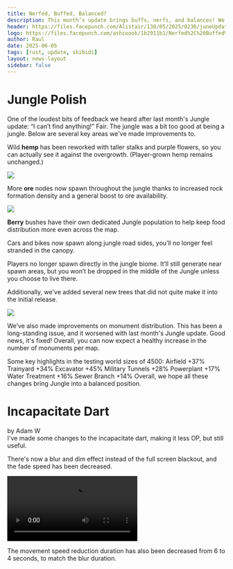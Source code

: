 ```yaml
---
title: Nerfed, Buffed, Balanced?
description: This month’s update brings buffs, nerfs, and balances! We address feedback from the Jungle update, improved indoor lighting and added a ton of QOL features
header: https://files.facepunch.com/Alistair/130/05/2025/0236/juneUpdate_hero_01.jpg
logo: https://files.facepunch.com/ashcoook/1b2911b1/Nerfed%2C%20Buffed%2C%20Balanced%20-%20Branding.png
author: Raul
date: 2025-06-05
tags: [rust, update, skibidi]
layout: news-layout
sidebar: false
---
```


<h1 class="news-text-section">Jungle Polish</h1>
<div class="news-section">
One of the loudest bits of feedback we heard after last month's Jungle update: “I can’t find anything!” Fair. The jungle was a bit too good at being a jungle. Below are several key areas we've made improvements to.

Wild **hemp** has been reworked with taller stalks and purple flowers, so you can actually see it against the overgrowth. (Player-grown hemp remains unchanged.)

<img class="news-image" src="https://files.facepunch.com/Alistair/104/06/2025/5b45/rust_hemp_plant_1080_jpg.jpg"/>

More **ore** nodes now spawn throughout the jungle thanks to increased rock formation density and a general boost to ore availability.

<img class="news-image" src="https://files.facepunch.com/Alistair/103/06/2025/9648/june2025_junglerocks_01_4k.jpg"/>

**Berry** bushes have their own dedicated Jungle population to help keep food distribution more even across the map.

Cars and bikes now spawn along jungle road sides, you’ll no longer feel stranded in the canopy.

Players no longer spawn directly in the jungle biome. It’ll still generate near spawn areas, but you won’t be dropped in the middle of the Jungle unless you choose to live there.

Additionally, we've added several new trees that did not quite make it into the initial release.

<img class="news-image" src="https://files.facepunch.com/Alistair/104/06/2025/1g83/rust_schizolobium_1080_jpg.jpg"/>

We’ve also made improvements on monument distribution. This has been a long-standing issue, and it worsened with last month's Jungle update. Good news, it's fixed! Overall, you can now expect a healthy increase in the number of monuments per map.

Some key highlights in the testing world sizes of 4500:
Airfield +37%
Trainyard +34%
Excavator +45%
Military Tunnels +28%
Powerplant +17%
Water Treatment +16%
Sewer Branch +14%
Overall, we hope all these changes bring Jungle into a balanced position.
</div>

<h1 class="news-text-section">Incapacitate Dart</h1>
<span class="news-text-section-author">by <a>Adam W</a></span>
<div class="news-section">
I've made some changes to the incapacitate dart, making it less OP, but still useful. 

There's now a blur and dim effect instead of the full screen blackout, and the fade speed has been decreased.

<video class="news-image" controls width="fill">
  <source src="https://files.facepunch.com/danieltyler/1b0511b1/rust_incapacitate_dart_refresh_v2_16x9_h264.mp4" type="video/mp4" />
  Your browser does not support the video tag.
</video>

The movement speed reduction duration has also been decreased from 6 to 4 seconds, to match the blur duration.
</div>